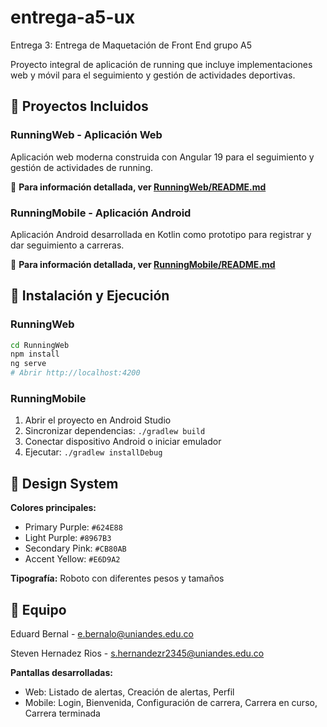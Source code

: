 # entrega-a5-ux
Entrega 3: Entrega de Maquetación de Front End grupo A5

Proyecto integral de aplicación de running que incluye implementaciones web y móvil para el seguimiento y gestión de actividades deportivas.

## 📱 Proyectos Incluidos

### RunningWeb - Aplicación Web
Aplicación web moderna construida con Angular 19 para el seguimiento y gestión de actividades de running.

📖 **Para información detallada, ver [RunningWeb/README.md](RunningWeb/README.md)**

### RunningMobile - Aplicación Android
Aplicación Android desarrollada en Kotlin como prototipo para registrar y dar seguimiento a carreras.

📖 **Para información detallada, ver [RunningMobile/README.md](RunningMobile/README.md)**

## 🚀 Instalación y Ejecución

### RunningWeb
```bash
cd RunningWeb
npm install
ng serve
# Abrir http://localhost:4200
```

### RunningMobile
1. Abrir el proyecto en Android Studio
2. Sincronizar dependencias: `./gradlew build`
3. Conectar dispositivo Android o iniciar emulador
4. Ejecutar: `./gradlew installDebug`

## 🎨 Design System

**Colores principales:**
- Primary Purple: `#624E88`
- Light Purple: `#8967B3`
- Secondary Pink: `#CB80AB`
- Accent Yellow: `#E6D9A2`

**Tipografía:** Roboto con diferentes pesos y tamaños

## 👥 Equipo

Eduard Bernal - e.bernalo@uniandes.edu.co

Steven Hernadez Rios - s.hernandezr2345@uniandes.edu.co
  

**Pantallas desarrolladas:**
- Web: Listado de alertas, Creación de alertas, Perfil
- Mobile: Login, Bienvenida, Configuración de carrera, Carrera en curso, Carrera terminada

